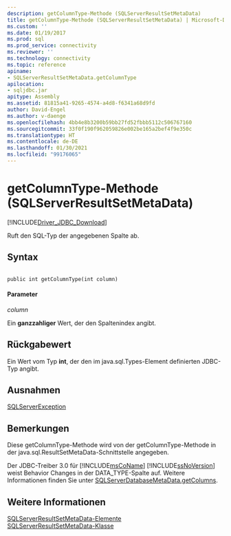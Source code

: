 ```yaml
---
description: getColumnType-Methode (SQLServerResultSetMetaData)
title: getColumnType-Methode (SQLServerResultSetMetaData) | Microsoft-Dokumentation
ms.custom: ''
ms.date: 01/19/2017
ms.prod: sql
ms.prod_service: connectivity
ms.reviewer: ''
ms.technology: connectivity
ms.topic: reference
apiname:
- SQLServerResultSetMetaData.getColumnType
apilocation:
- sqljdbc.jar
apitype: Assembly
ms.assetid: 81815a41-9265-4574-a4d8-f6341a68d9fd
author: David-Engel
ms.author: v-daenge
ms.openlocfilehash: 4bb4e8b3200b59bb27fd52fbbb5112c506767160
ms.sourcegitcommit: 33f0f190f962059826e002be165a2bef4f9e350c
ms.translationtype: HT
ms.contentlocale: de-DE
ms.lasthandoff: 01/30/2021
ms.locfileid: "99176065"
---
```

# <a name="getcolumntype-method-sqlserverresultsetmetadata"></a>getColumnType-Methode (SQLServerResultSetMetaData)
[!INCLUDE[Driver_JDBC_Download](../../../includes/driver_jdbc_download.md)]

  Ruft den SQL-Typ der angegebenen Spalte ab.  
  
## <a name="syntax"></a>Syntax  
  
```  
  
public int getColumnType(int column)  
```  
  
#### <a name="parameters"></a>Parameter  
 *column*  
  
 Ein **ganzzahliger** Wert, der den Spaltenindex angibt.  
  
## <a name="return-value"></a>Rückgabewert  
 Ein Wert vom Typ **int**, der den im java.sql.Types-Element definierten JDBC-Typ angibt.  
  
## <a name="exceptions"></a>Ausnahmen  
 [SQLServerException](../../../connect/jdbc/reference/sqlserverexception-class.md)  
  
## <a name="remarks"></a>Bemerkungen  
 Diese getColumnType-Methode wird von der getColumnType-Methode in der java.sql.ResultSetMetaData-Schnittstelle angegeben.  
  
 Der JDBC-Treiber 3.0 für [!INCLUDE[msCoName](../../../includes/msconame_md.md)] [!INCLUDE[ssNoVersion](../../../includes/ssnoversion-md.md)] weist Behavior Changes in der DATA_TYPE-Spalte auf. Weitere Informationen finden Sie unter [SQLServerDatabaseMetaData.getColumns](../../../connect/jdbc/reference/getcolumns-method-sqlserverdatabasemetadata.md).  
  
## <a name="see-also"></a>Weitere Informationen  
 [SQLServerResultSetMetaData-Elemente](../../../connect/jdbc/reference/sqlserverresultsetmetadata-members.md)   
 [SQLServerResultSetMetaData-Klasse](../../../connect/jdbc/reference/sqlserverresultsetmetadata-class.md)  
  
  
